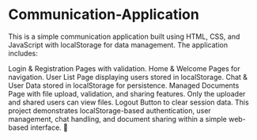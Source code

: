 # Communication-Application
This is a simple communication application built using HTML, CSS, and JavaScript with localStorage for data management. The application includes:

Login & Registration Pages with validation.
Home & Welcome Pages for navigation.
User List Page displaying users stored in localStorage.
Chat & User Data stored in localStorage for persistence.
Managed Documents Page with file upload, validation, and sharing features. Only the uploader and shared users can view files.
Logout Button to clear session data.
This project demonstrates localStorage-based authentication, user management, chat handling, and document sharing within a simple web-based interface. 🚀
